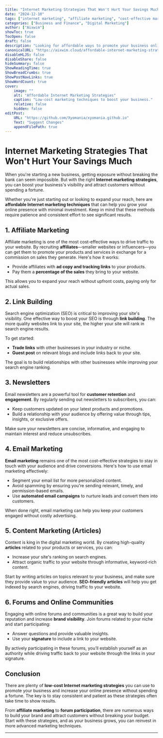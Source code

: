 ```yaml
---
title: "Internet Marketing Strategies That Won't Hurt Your Savings Much"
date: "2024-12-10"
tags: ["internet marketing", "affiliate marketing", "cost-effective marketing", "email marketing", "small business marketing"]
categories: ["Business and Finance", "Digital Marketing"]
author: ["Aixwim"]
showToc: true
TocOpen: false
draft: false
description: "Looking for affordable ways to promote your business online? Check out these cost-effective internet marketing strategies that won't break the bank but will increase your visibility and reach."
canonicalURL: "https://aixwim.cloud/affordable-internet-marketing-strategies"
disableHLJS: false
disableShare: false
hideSummary: false
ShowReadingTime: true
ShowBreadCrumbs: true
ShowPostNavLinks: true
ShowWordCount: true
cover:
    image: ""
    alt: "Affordable Internet Marketing Strategies"
    caption: "Low-cost marketing techniques to boost your business."
    relative: false
    hidden: false
editPost:
    URL: "https://github.com/Xyomania/xyomania.github.io"
    Text: "Suggest Changes"
    appendFilePath: true
---
```


# Internet Marketing Strategies That Won't Hurt Your Savings Much

When you're starting a new business, getting exposure without breaking the bank can seem impossible. But with the right **Internet marketing strategies**, you can boost your business's visibility and attract customers without spending a fortune.

Whether you're just starting out or looking to expand your reach, here are **affordable Internet marketing techniques** that can help you grow your online presence with minimal investment. Keep in mind that these methods require patience and consistent effort to see significant results.

## 1. Affiliate Marketing

Affiliate marketing is one of the most cost-effective ways to drive traffic to your website. By recruiting **affiliates**—smaller websites or influencers—you can get them to promote your products and services in exchange for a commission on sales they generate. Here's how it works:
- Provide affiliates with **ad copy and tracking links** to your products.
- Pay them a **percentage of the sales** they bring to your website.

This allows you to expand your reach without upfront costs, paying only for actual sales.

## 2. Link Building

Search engine optimization (SEO) is critical to improving your site's visibility. One effective way to boost your SEO is through **link building**. The more quality websites link to your site, the higher your site will rank in search engine results.

To get started:
- **Trade links** with other businesses in your industry or niche.
- **Guest post** on relevant blogs and include links back to your site.

The goal is to build relationships with other businesses while improving your search engine ranking.

## 3. Newsletters

Email newsletters are a powerful tool for **customer retention** and **engagement**. By regularly sending out newsletters to subscribers, you can:
- Keep customers updated on your latest products and promotions.
- Build a relationship with your audience by offering value through tips, insights, or exclusive offers.

Make sure your newsletters are concise, informative, and engaging to maintain interest and reduce unsubscribes.

## 4. Email Marketing

**Email marketing** remains one of the most cost-effective strategies to stay in touch with your audience and drive conversions. Here's how to use email marketing effectively:
- Segment your email list for more personalized content.
- Avoid spamming by ensuring you're sending relevant, timely, and permission-based emails.
- Use **automated email campaigns** to nurture leads and convert them into customers.

When done right, email marketing can help you keep your customers engaged without costly advertising.

## 5. Content Marketing (Articles)

Content is king in the digital marketing world. By creating high-quality **articles** related to your products or services, you can:
- Increase your site's ranking on search engines.
- Attract organic traffic to your website through informative, keyword-rich content.

Start by writing articles on topics relevant to your business, and make sure they provide value to your audience. **SEO-friendly articles** will help you get indexed by search engines, driving traffic to your website.

## 6. Forums and Online Communities

Engaging with online forums and communities is a great way to build your reputation and increase **brand visibility**. Join forums related to your niche and start participating:
- Answer questions and provide valuable insights.
- Use your **signature** to include a link to your website.

By actively participating in these forums, you’ll establish yourself as an authority while driving traffic back to your website through the links in your signature.

## Conclusion

There are plenty of **low-cost Internet marketing strategies** you can use to promote your business and increase your online presence without spending a fortune. The key is to stay consistent and patient as these strategies often take time to show results.

From **affiliate marketing** to **forum participation**, there are numerous ways to build your brand and attract customers without breaking your budget. Start with these strategies, and as your business grows, you can reinvest in more advanced marketing techniques.

---
